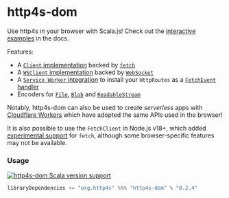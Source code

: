 # http4s-dom

Use http4s in your browser with Scala.js! Check out the [interactive examples](https://http4s.github.io/http4s-dom/) in the docs.

Features:

* A [`Client` implementation](https://http4s.github.io/http4s-dom/fetch.html) backed by [`fetch`](https://developer.mozilla.org/en-US/docs/Web/API/Fetch_API)
* A [`WSClient` implementation](https://http4s.github.io/http4s-dom/websocket.html) backed by [`WebSocket`](https://developer.mozilla.org/en-US/docs/Web/API/WebSocket)
* A [`Service Worker` integration](https://http4s.github.io/http4s-dom/serviceworker.html) to install your `HttpRoutes` as a [`FetchEvent` handler](https://developer.mozilla.org/en-US/docs/Web/API/ServiceWorkerGlobalScope/fetch_event)
* Encoders for [`File`](https://developer.mozilla.org/en-US/docs/Web/API/File), [`Blob`](https://developer.mozilla.org/en-US/docs/Web/API/Blob) and [`ReadableStream`](https://developer.mozilla.org/en-US/docs/Web/API/ReadableStream)

Notably, http4s-dom can also be used to create _serverless_ apps with [Cloudflare Workers](https://workers.cloudflare.com) which have adopted the same APIs used in the browser!

It is also possible to use the `FetchClient` in Node.js v18+, which added [experimental support](https://nodejs.org/en/blog/announcements/v18-release-announce/#fetch-experimental) for `fetch`, although some browser-specific features may not be available.

### Usage

[![http4s-dom Scala version support](https://index.scala-lang.org/http4s/http4s-dom/http4s-dom/latest.svg)](https://index.scala-lang.org/http4s/http4s-dom/http4s-dom)

```scala
libraryDependencies += "org.http4s" %%% "http4s-dom" % "0.2.4"
```
